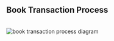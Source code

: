 ## Book Transaction Process
<br>
<img src="https://user-images.githubusercontent.com/46771415/97029652-5c61b500-157b-11eb-9b36-d6354b271dad.jpg" alt="book transaction process diagram">
